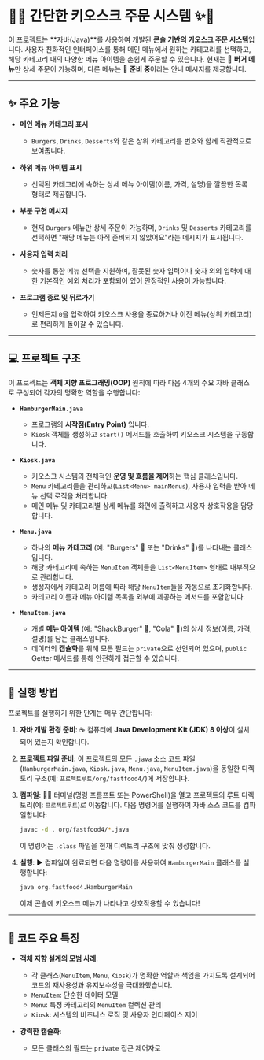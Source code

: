 # 🍔✨ 간단한 키오스크 주문 시스템 ✨🍔

이 프로젝트는 **자바(Java)**를 사용하여 개발된 **콘솔 기반의 키오스크 주문 시스템**입니다. 
사용자 친화적인 인터페이스를 통해 메인 메뉴에서 원하는 카테고리를 선택하고, 해당 카테고리 내의 다양한 메뉴 아이템을 손쉽게 주문할 수 있습니다. 
현재는 🍔 **버거 메뉴**만 상세 주문이 가능하며, 다른 메뉴는 🚧 **준비 중**이라는 안내 메시지를 제공합니다.

---

## ✨ 주요 기능

* **메인 메뉴 카테고리 표시**
    * `Burgers`, `Drinks`, `Desserts`와 같은 상위 카테고리를 번호와 함께 직관적으로 보여줍니다.

* **하위 메뉴 아이템 표시**
    * 선택된 카테고리에 속하는 상세 메뉴 아이템(이름, 가격, 설명)을 깔끔한 목록 형태로 제공합니다.

* **부분 구현 메시지**
    * 현재 `Burgers` 메뉴만 상세 주문이 가능하며, `Drinks` 및 `Desserts` 카테고리를 선택하면 "해당 메뉴는 아직 준비되지 않았어요"라는 메시지가 표시됩니다.

* **사용자 입력 처리**
    * 숫자를 통한 메뉴 선택을 지원하며, 잘못된 숫자 입력이나 숫자 외의 입력에 대한 기본적인 예외 처리가 포함되어 있어 안정적인 사용이 가능합니다.

* **프로그램 종료 및 뒤로가기**
    * 언제든지 `0`을 입력하여 키오스크 사용을 종료하거나 이전 메뉴(상위 카테고리)로 편리하게 돌아갈 수 있습니다.

---

## 💻 프로젝트 구조

이 프로젝트는 **객체 지향 프로그래밍(OOP)** 원칙에 따라 다음 4개의 주요 자바 클래스로 구성되어 각자의 명확한 역할을 수행합니다:

* **`HamburgerMain.java`**
    * 프로그램의 **시작점(Entry Point)** 입니다.
    * `Kiosk` 객체를 생성하고 `start()` 메서드를 호출하여 키오스크 시스템을 구동합니다.

* **`Kiosk.java`**
    * 키오스크 시스템의 전체적인 **운영 및 흐름을 제어**하는 핵심 클래스입니다.
    * `Menu` 카테고리들을 관리하고(`List<Menu> mainMenus`), 사용자 입력을 받아 메뉴 선택 로직을 처리합니다.
    * 메인 메뉴 및 카테고리별 상세 메뉴를 화면에 출력하고 사용자 상호작용을 담당합니다.

* **`Menu.java`**
    * 하나의 **메뉴 카테고리** (예: "Burgers" 🍔 또는 "Drinks" 🥤)를 나타내는 클래스입니다.
    * 해당 카테고리에 속하는 `MenuItem` 객체들을 `List<MenuItem>` 형태로 내부적으로 관리합니다.
    * 생성자에서 카테고리 이름에 따라 해당 `MenuItem`들을 자동으로 초기화합니다.
    * 카테고리 이름과 메뉴 아이템 목록을 외부에 제공하는 메서드를 포함합니다.

* **`MenuItem.java`**
    * 개별 **메뉴 아이템** (예: "ShackBurger" 🍔, "Cola" 🥤)의 상세 정보(이름, 가격, 설명)를 담는 클래스입니다.
    * 데이터의 **캡슐화**를 위해 모든 필드는 `private`으로 선언되어 있으며, `public` Getter 메서드를 통해 안전하게 접근할 수 있습니다.

---

## 🚀 실행 방법

프로젝트를 실행하기 위한 단계는 매우 간단합니다:

1.  **자바 개발 환경 준비**: ☕ 컴퓨터에 **Java Development Kit (JDK) 8 이상**이 설치되어 있는지 확인합니다.

2.  **프로젝트 파일 준비**: 이 프로젝트의 모든 `.java` 소스 코드 파일(`HamburgerMain.java`, `Kiosk.java`, `Menu.java`, `MenuItem.java`)을 동일한 디렉토리 구조(예: `프로젝트루트/org/fastfood4/`)에 저장합니다.

3.  **컴파일**: 🧑‍💻 터미널(명령 프롬프트 또는 PowerShell)을 열고 프로젝트의 루트 디렉토리(예: `프로젝트루트`)로 이동합니다. 다음 명령어를 실행하여 자바 소스 코드를 컴파일합니다:

    ```bash
    javac -d . org/fastfood4/*.java
    ```

    이 명령어는 `.class` 파일을 현재 디렉토리 구조에 맞춰 생성합니다.

4.  **실행**: ▶️ 컴파일이 완료되면 다음 명령어를 사용하여 `HamburgerMain` 클래스를 실행합니다:

    ```bash
    java org.fastfood4.HamburgerMain
    ```

    이제 콘솔에 키오스크 메뉴가 나타나고 상호작용할 수 있습니다!

---

## 📝 코드 주요 특징

* **객체 지향 설계의 모범 사례**:
    * 각 클래스(`MenuItem`, `Menu`, `Kiosk`)가 명확한 역할과 책임을 가지도록 설계되어 코드의 재사용성과 유지보수성을 극대화했습니다.
    * `MenuItem`: 단순한 데이터 모델
    * `Menu`: 특정 카테고리의 `MenuItem` 컬렉션 관리
    * `Kiosk`: 시스템의 비즈니스 로직 및 사용자 인터페이스 제어

* **강력한 캡슐화**:
    * 모든 클래스의 필드는 `private` 접근 제어자로
